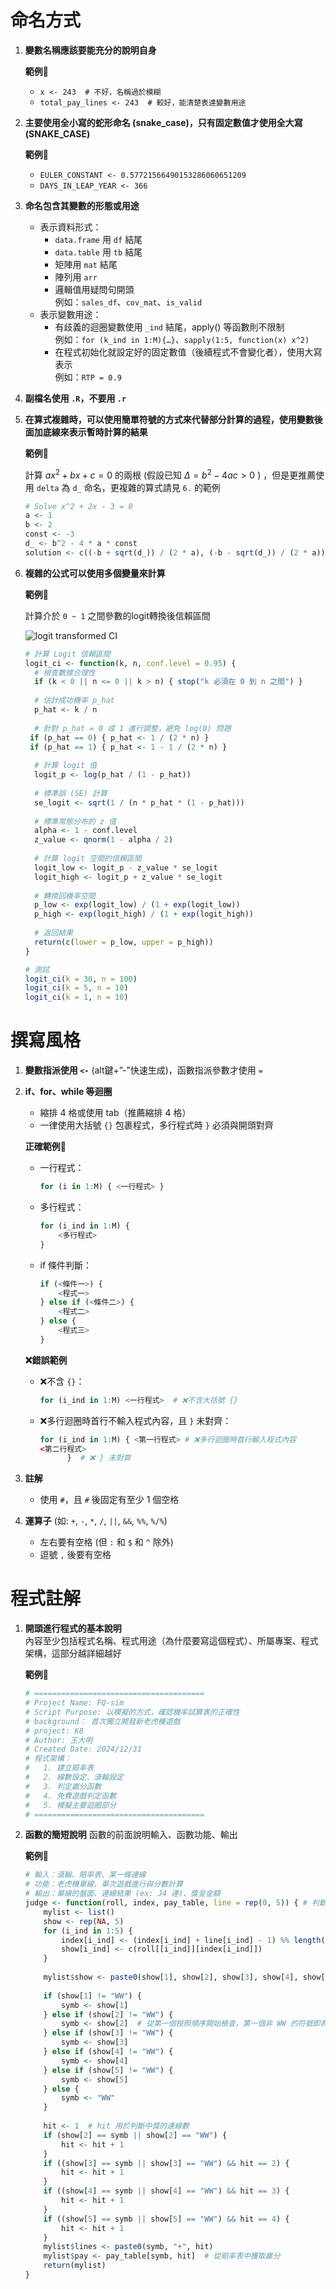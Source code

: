 # 命名方式

1. **變數名稱應該要能充分的說明自身**

   **範例📌**

   - `x <- 243  # 不好，名稱過於模糊`
   - `total_pay_lines <- 243  # 較好，能清楚表達變數用途`

2. **主要使用全小寫的蛇形命名 (snake_case)，只有固定數值才使用全大寫(SNAKE_CASE)**

   **範例📌**

   - `EULER_CONSTANT <- 0.57721566490153286060651209`
   - `DAYS_IN_LEAP_YEAR <- 366`

3. **命名包含其變數的形態或用途**  
   - 表示資料形式：  
     - `data.frame` 用 `df` 結尾  
     - `data.table` 用 `tb` 結尾  
     - 矩陣用 `mat` 結尾  
     - 陣列用 `arr`  
     - 邏輯值用疑問句開頭  
     例如：`sales_df`、`cov_mat`、`is_valid`
   - 表示變數用途：  
     - 有歧義的迴圈變數使用 `_ind` 結尾，apply() 等函數則不限制  
       例如：`for (k_ind in 1:M){…}`、`sapply(1:5, function(x) x^2)`
     - 在程式初始化就設定好的固定數值（後續程式不會變化者），使用大寫表示  
       例如：`RTP = 0.9`

4. **副檔名使用 `.R`，不要用 `.r`**

5. **在算式複雜時，可以使用簡單符號的方式來代替部分計算的過程，使用變數後面加底線來表示暫時計算的結果**

   **範例📌**

   計算 $ax^2+bx+c = 0$ 的兩根 (假設已知 $\Delta = b^2-4ac > 0$ )
   ，但是更推薦使用 `delta` 為 `d_` 命名，更複雜的算式請見 `6.` 的範例
   ```r
   # Solve x^2 + 2x - 3 = 0
   a <- 1
   b <- 2
   const <- -3
   d_ <- b^2 - 4 * a * const
   solution <- c((-b + sqrt(d_)) / (2 * a), (-b - sqrt(d_)) / (2 * a))
   ```
6. **複雜的公式可以使用多個變量來計算**

   **範例📌**
   
   計算介於 `0 ~ 1` 之間參數的logit轉換後信賴區間

    <!-- $$
    \left[
    \frac{e^{\log \frac{\hat{p}}{1-\hat{p}} - z_{\alpha/2} \sqrt{\frac{1}{n\hat{p}(1-\hat{p})}}}}
    {1 + e^{\log \frac{\hat{p}}{1-\hat{p}} - z_{\alpha/2} \sqrt{\frac{1}{n\hat{p}(1-\hat{p})}}}},
    \quad
    \frac{e^{\log \frac{\hat{p}}{1-\hat{p}} + z_{\alpha/2} \sqrt{\frac{1}{n\hat{p}(1-\hat{p})}}}}
    {1 + e^{\log \frac{\hat{p}}{1-\hat{p}} + z_{\alpha/2} \sqrt{\frac{1}{n\hat{p}(1-\hat{p})}}}}
    \right]
    $$ -->

   ![logit transformed CI](pics/logit-transformed-CI.svg)

   ```r
   # 計算 Logit 信賴區間
   logit_ci <- function(k, n, conf.level = 0.95) {
     # 檢查數據合理性
     if (k < 0 || n <= 0 || k > n) { stop("k 必須在 0 到 n 之間") }
     
     # 估計成功機率 p_hat
     p_hat <- k / n
     
     # 針對 p_hat = 0 或 1 進行調整，避免 log(0) 問題
    if (p_hat == 0) { p_hat <- 1 / (2 * n) }
    if (p_hat == 1) { p_hat <- 1 - 1 / (2 * n) }
     
     # 計算 logit 值
     logit_p <- log(p_hat / (1 - p_hat))
     
     # 標準誤 (SE) 計算
     se_logit <- sqrt(1 / (n * p_hat * (1 - p_hat)))
     
     # 標準常態分布的 z 值
     alpha <- 1 - conf.level
     z_value <- qnorm(1 - alpha / 2)
     
     # 計算 logit 空間的信賴區間
     logit_low <- logit_p - z_value * se_logit
     logit_high <- logit_p + z_value * se_logit
     
     # 轉換回機率空間
     p_low <- exp(logit_low) / (1 + exp(logit_low))
     p_high <- exp(logit_high) / (1 + exp(logit_high))
     
     # 返回結果
     return(c(lower = p_low, upper = p_high))
   }
   
   # 測試
   logit_ci(k = 30, n = 100)
   logit_ci(k = 5, n = 10)
   logit_ci(k = 1, n = 10)
   
   ```
# 撰寫風格

1. **變數指派使用 `<-`** (alt鍵+”-”快速生成)，函數指派參數才使用 `=`
2. **if、for、while 等迴圈**  
   - 縮排 4 格或使用 tab（推薦縮排 4 格）
   - 一律使用大括號 `{}` 包裹程式，多行程式時 `}` 必須與開頭對齊

   **正確範例📌**

   - 一行程式：
     ```r
     for (i in 1:M) { <一行程式> }
     ```
   - 多行程式：
     ```r
     for (i_ind in 1:M) { 
         <多行程式> 
     }
     ```
   - if 條件判斷：
     ```r
     if (<條件一>) {
         <程式一>
     } else if (<條件二>) {
         <程式二>
     } else {
         <程式三>
     }
     ```

   **❌錯誤範例**

   - ❌不含 `{}`：
     ```r
     for (i_ind in 1:M) <一行程式>  # ❌不含大括號 {}
     ```
   - ❌多行迴圈時首行不輸入程式內容，且 `}` 未對齊：
     ```r
     for (i_ind in 1:M) { <第一行程式> # ❌多行迴圈時首行輸入程式內容 
     <第二行程式>
           }  # ❌ } 未對齊
     ```

3. **註解**  
   - 使用 `#`，且 `#` 後固定有至少 1 個空格

4. **運算子** (如: `+`, `-`, `*`, `/`, `||`, `&&`, `%%`, `%/%`)  
   - 左右要有空格 (但 `:` 和 `$` 和 `^` 除外)
   - 逗號 `,` 後要有空格

# 程式註解

1. **開頭進行程式的基本說明**  
   內容至少包括程式名稱、程式用途（為什麼要寫這個程式）、所屬專案、程式架構，這部分越詳細越好

   **範例📌**

   ```r
   # ======================================
   # Project Name: FQ-sim
   # Script Purpose: 以模擬的方式，確認機率試算表的正確性
   # background： 首次獨立開發新老虎機遊戲
   # project: K8
   # Author: 王大明
   # Created Date: 2024/12/31
   # 程式架構：
   #   1. 建立賠率表
   #   2. 線數設定、滾輪設定
   #   3. 判定贏分函數
   #   4. 免費遊戲判定函數
   #   5. 模擬主要迴圈部分
   # ======================================
   ```
2. **函數的簡短說明**
函數的前面說明輸入、函數功能、輸出

   **範例📌**

   ```r
   # 輸入：滾輪、賠率表、某一條連線
   # 功能：老虎機單線、單次遊戲進行與分數計算
   # 輸出：單線的盤面、連線結果 (ex: J4 連)、獎金金額
   judge <- function(roll, index, pay_table, line = rep(0, 5)) { # 判斷單線得分的函數
       mylist <- list()
       show <- rep(NA, 5)
       for (i_ind in 1:5) {
           index[i_ind] <- (index[i_ind] + line[i_ind] - 1) %% length(roll[[i_ind]]) + 1  # index 表示轉到滾輪哪一個位置，line 代表考慮特定某一條線的情況
           show[i_ind] <- c(roll[[i_ind]][index[i_ind]])
       }
       
       mylist$show <- paste0(show[1], show[2], show[3], show[4], show[5])  # show 為本次轉到的五個符號
       
       if (show[1] != "WW") {
           symb <- show[1]
       } else if (show[2] != "WW") {
           symb <- show[2]  # 從第一個按照順序開始檢查，第一個非 WW 的符號即為這條線的中獎符號
       } else if (show[3] != "WW") {
           symb <- show[3]
       } else if (show[4] != "WW") {
           symb <- show[4]
       } else if (show[5] != "WW") {
           symb <- show[5]
       } else {
           symb <- "WW"
       }
       
       hit <- 1  # hit 用於判斷中獎的連線數
       if (show[2] == symb || show[2] == "WW") {
           hit <- hit + 1
       }
       if ((show[3] == symb || show[3] == "WW") && hit == 2) {
           hit <- hit + 1
       }
       if ((show[4] == symb || show[4] == "WW") && hit == 3) {
           hit <- hit + 1
       }
       if ((show[5] == symb || show[5] == "WW") && hit == 4) {
           hit <- hit + 1
       }
       mylist$lines <- paste0(symb, "+", hit)
       mylist$pay <- pay_table[symb, hit]  # 從賠率表中獲取贏分
       return(mylist)
   }
   
   ```


